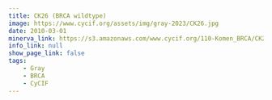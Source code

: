 ```yaml
---
title: CK26 (BRCA wildtype)
image: https://www.cycif.org/assets/img/gray-2023/CK26.jpg
date: 2010-03-01
minerva_link: https://s3.amazonaws.com/www.cycif.org/110-Komen_BRCA/CK26/index.html
info_link: null
show_page_link: false
tags:
    - Gray
    - BRCA
    - CyCIF
---
```

